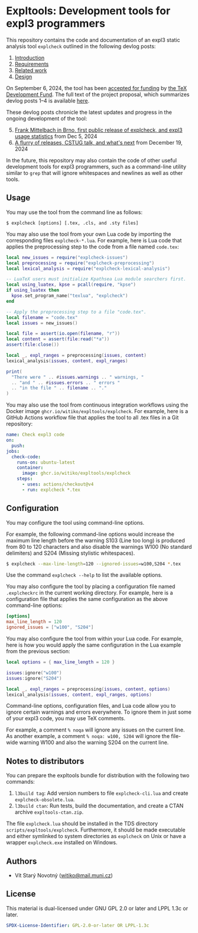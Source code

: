 # Expltools: Development tools for expl3 programmers

This repository contains the code and documentation of an expl3 static analysis tool `explcheck` outlined in the following devlog posts:

1. [Introduction][1]
2. [Requirements][2]
3. [Related work][3]
4. [Design][4]

On September 6, 2024, the tool has been [accepted for funding][5] by [the TeX Development Fund][6].
The full text of the project proposal, which summarizes devlog posts 1–4 is available [here][7].

These devlog posts chronicle the latest updates and progress in the ongoing development of the tool:

5. [Frank Mittelbach in Brno, first public release of explcheck, and expl3 usage statistics][8] from Dec 5, 2024
6. [A flurry of releases, CSTUG talk, and what's next][9] from December 19, 2024

In the future, this repository may also contain the code of other useful development tools for expl3 programmers, such as a command-line utility similar to `grep` that will ignore whitespaces and newlines as well as other tools.

 [1]: https://witiko.github.io/Expl3-Linter-1/
 [2]: https://witiko.github.io/Expl3-Linter-2/
 [3]: https://witiko.github.io/Expl3-Linter-3/
 [4]: https://witiko.github.io/Expl3-Linter-4/
 [5]: https://tug.org/tc/devfund/grants.html
 [6]: https://tug.org/tc/devfund/application.html
 [7]: https://tug.org/tc/devfund/documents/2024-09-expltools.pdf
 [8]: https://witiko.github.io/Expl3-Linter-5/
 [9]: https://witiko.github.io/Expl3-Linter-6/

## Usage

You may use the tool from the command line as follows:

```
$ explcheck [options] [.tex, .cls, and .sty files]
```

You may also use the tool from your own Lua code by importing the corresponding files `explcheck-*.lua`.
For example, here is Lua code that applies the preprocessing step to the code from a file named `code.tex`:

``` lua
local new_issues = require("explcheck-issues")
local preprocessing = require("explcheck-preprocessing")
local lexical_analysis = require("explcheck-lexical-analysis")

-- LuaTeX users must initialize Kpathsea Lua module searchers first.
local using_luatex, kpse = pcall(require, "kpse")
if using_luatex then
  kpse.set_program_name("texlua", "explcheck")
end

-- Apply the preprocessing step to a file "code.tex".
local filename = "code.tex"
local issues = new_issues()

local file = assert(io.open(filename, "r"))
local content = assert(file:read("*a"))
assert(file:close())

local _, expl_ranges = preprocessing(issues, content)
lexical_analysis(issues, content, expl_ranges)

print(
  "There were " .. #issues.warnings .. " warnings, "
  .. "and " .. #issues.errors .. " errors "
  .. "in the file " .. filename .. "."
)
```

You may also use the tool from continuous integration workflows using the Docker image `ghcr.io/witiko/expltools/explcheck`.
For example, here is a GitHub Actions workflow file that applies the tool to all .tex files in a Git repository:

``` yaml
name: Check expl3 code
on:
  push:
jobs:
  check-code:
    runs-on: ubuntu-latest
    container:
      image: ghcr.io/witiko/expltools/explcheck
    steps:
      - uses: actions/checkout@v4
      - run: explcheck *.tex
```

## Configuration

You may configure the tool using command-line options.

For example, the following command-line options would increase the maximum line length before the warning S103 (Line too long) is produced from 80 to 120 characters and also disable the warnings W100 (No standard delimiters) and S204 (Missing stylistic whitespaces).

``` sh
$ explcheck --max-line-length=120 --ignored-issues=w100,S204 *.tex
```

Use the command `explcheck --help` to list the available options.

You may also configure the tool by placing a configuration file named `.explcheckrc` in the current working directory.
For example, here is a configuration file that applies the same configuration as the above command-line options:

``` toml
[options]
max_line_length = 120
ignored_issues = ["w100", "S204"]
```

You may also configure the tool from within your Lua code.
For example, here is how you would apply the same configuration in the Lua example from the previous section:

``` lua
local options = { max_line_length = 120 }

issues:ignore("w100")
issues:ignore("S204")

local _, expl_ranges = preprocessing(issues, content, options)
lexical_analysis(issues, content, expl_ranges, options)
```

Command-line options, configuration files, and Lua code allow you to ignore certain warnings and errors everywhere.
To ignore them in just some of your expl3 code, you may use TeX comments.

For example, a comment `% noqa` will ignore any issues on the current line.
As another example, a comment `% noqa: w100, S204` will ignore the file-wide warning W100 and also the warning S204 on the current line.

## Notes to distributors

You can prepare the expltools bundle for distribution with the following two commands:

1. `l3build tag`: Add version numbers to file `explcheck-cli.lua` and create `explcheck-obsolete.lua`.
2. `l3build ctan`: Run tests, build the documentation, and create a CTAN archive `expltools-ctan.zip`.

The file `explcheck.lua` should be installed in the TDS directory `scripts/expltools/explcheck`. Furthermore, it should be made executable and either symlinked to system directories as `explcheck` on Unix or have a wrapper `explcheck.exe` installed on Windows.

## Authors

- Vít Starý Novotný (<witiko@mail.muni.cz>)

## License

This material is dual-licensed under GNU GPL 2.0 or later and LPPL 1.3c or later.

```yaml
SPDX-License-Identifier: GPL-2.0-or-later OR LPPL-1.3c
```
